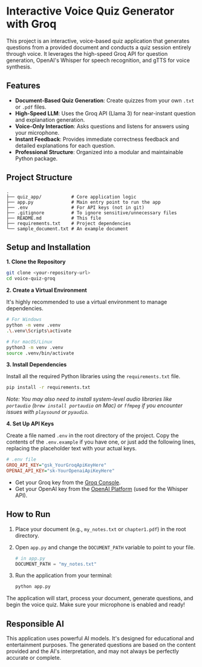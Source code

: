 # Interactive Voice Quiz Generator with Groq

This project is an interactive, voice-based quiz application that generates questions from a provided document and conducts a quiz session entirely through voice. It leverages the high-speed Groq API for question generation, OpenAI's Whisper for speech recognition, and gTTS for voice synthesis.

## Features

-   **Document-Based Quiz Generation**: Create quizzes from your own `.txt` or `.pdf` files.
-   **High-Speed LLM**: Uses the Groq API (Llama 3) for near-instant question and explanation generation.
-   **Voice-Only Interaction**: Asks questions and listens for answers using your microphone.
-   **Instant Feedback**: Provides immediate correctness feedback and detailed explanations for each question.
-   **Professional Structure**: Organized into a modular and maintainable Python package.

## Project Structure

```
.
├── quiz_app/           # Core application logic
├── app.py              # Main entry point to run the app
├── .env                # For API keys (not in git)
├── .gitignore          # To ignore sensitive/unnecessary files
├── README.md           # This file
├── requirements.txt    # Project dependencies
└── sample_document.txt # An example document
```

## Setup and Installation

**1. Clone the Repository**

```bash
git clone <your-repository-url>
cd voice-quiz-groq
```

**2. Create a Virtual Environment**

It's highly recommended to use a virtual environment to manage dependencies.

```bash
# For Windows
python -m venv .venv
.\.venv\Scripts\activate

# For macOS/Linux
python3 -m venv .venv
source .venv/bin/activate
```

**3. Install Dependencies**

Install all the required Python libraries using the `requirements.txt` file.

```bash
pip install -r requirements.txt
```
*Note: You may also need to install system-level audio libraries like `portaudio` (`brew install portaudio` on Mac) or `ffmpeg` if you encounter issues with `playsound` or `pyaudio`.*

**4. Set Up API Keys**

Create a file named `.env` in the root directory of the project. Copy the contents of the `.env.example` if you have one, or just add the following lines, replacing the placeholder text with your actual keys.

```ini
# .env file
GROQ_API_KEY="gsk_YourGroqApiKeyHere"
OPENAI_API_KEY="sk-YourOpenaiApiKeyHere"
```

-   Get your Groq key from the [Groq Console](https://console.groq.com/keys).
-   Get your OpenAI key from the [OpenAI Platform](https://platform.openai.com/api-keys) (used for the Whisper API).

## How to Run

1.  Place your document (e.g., `my_notes.txt` or `chapter1.pdf`) in the root directory.
2.  Open `app.py` and change the `DOCUMENT_PATH` variable to point to your file.

    ```python
    # in app.py
    DOCUMENT_PATH = "my_notes.txt"
    ```

    
3.  Run the application from your terminal:

    ```bash
    python app.py
    ```

The application will start, process your document, generate questions, and begin the voice quiz. Make sure your microphone is enabled and ready!

## Responsible AI

This application uses powerful AI models. It's designed for educational and entertainment purposes. The generated questions are based on the content provided and the AI's interpretation, and may not always be perfectly accurate or complete.
